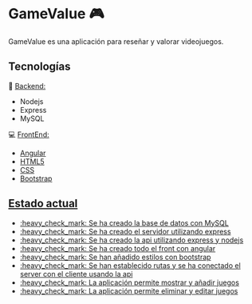 
# GameValue :video_game: 
GameValue es una aplicación para reseñar y valorar videojuegos.

## Tecnologías
:floppy_disk: <u>Backend:</u>
<ul>
<li>Nodejs</li><li>Express</li><li>MySQL</li>
</ul>

:computer: <u>FrontEnd:</ul>
<ul>
<li>Angular</li><li>HTML5</li><li>CSS</li><li>Bootstrap</li>
</ul>

## Estado actual
<ul>
<li>:heavy_check_mark: Se ha creado la base de datos con MySQL</li>
<li>:heavy_check_mark: Se ha creado el servidor utilizando express </li>
<li>:heavy_check_mark: Se ha creado la api utilizando express y nodejs</li>
<li>:heavy_check_mark: Se ha creado todo el front con angular</li>
<li>:heavy_check_mark: Se han añadido estilos con bootstrap</li>
<li>:heavy_check_mark: Se han establecido rutas y se ha conectado el server con el cliente usando la api</li>
<li>:heavy_check_mark: La aplicación permite mostrar y añadir juegos</li>
<li>:heavy_check_mark: La aplicación permite eliminar y editar juegos</li>
</ul>
